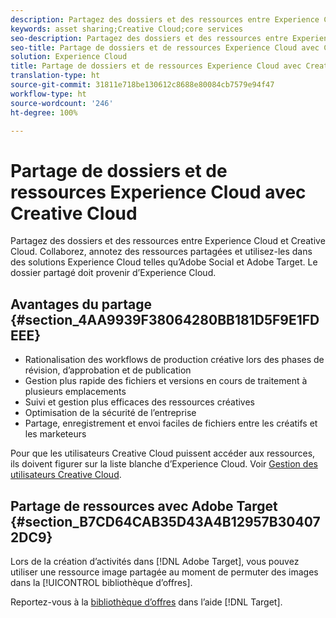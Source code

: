 ```yaml
---
description: Partagez des dossiers et des ressources entre Experience Cloud et Creative Cloud. Collaborez, annotez des ressources partagées et utilisez-les dans des solutions Experience Cloud telles qu’Adobe Social et Adobe Target. Le dossier partagé doit provenir d’Experience Cloud.
keywords: asset sharing;Creative Cloud;core services
seo-description: Partagez des dossiers et des ressources entre Experience Cloud et Creative Cloud. Collaborez, annotez des ressources partagées et utilisez-les dans des solutions Experience Cloud telles qu’Adobe Social et Adobe Target. Le dossier partagé doit provenir d’Experience Cloud.
seo-title: Partage de dossiers et de ressources Experience Cloud avec Creative Cloud
solution: Experience Cloud
title: Partage de dossiers et de ressources Experience Cloud avec Creative Cloud
translation-type: ht
source-git-commit: 31811e718be130612c8688e80084cb7579e94f47
workflow-type: ht
source-wordcount: '246'
ht-degree: 100%

---
```



# Partage de dossiers et de ressources Experience Cloud avec Creative Cloud

Partagez des dossiers et des ressources entre Experience Cloud et Creative Cloud. Collaborez, annotez des ressources partagées et utilisez-les dans des solutions Experience Cloud telles qu’Adobe Social et Adobe Target. Le dossier partagé doit provenir d’Experience Cloud.

## Avantages du partage {#section_4AA9939F38064280BB181D5F9E1FDEEE}

* Rationalisation des workflows de production créative lors des phases de révision, d’approbation et de publication
* Gestion plus rapide des fichiers et versions en cours de traitement à plusieurs emplacements
* Suivi et gestion plus efficaces des ressources créatives
* Optimisation de la sécurité de l’entreprise
* Partage, enregistrement et envoi faciles de fichiers entre les créatifs et les marketeurs

Pour que les utilisateurs Creative Cloud puissent accéder aux ressources, ils doivent figurer sur la liste blanche d’Experience Cloud. Voir   [Gestion des utilisateurs Creative Cloud](../experience-cloud-assets/t-admin-add-cc-user.md#task_F36D4F1D49B44F09A54F7371810D2752).

## Partage de ressources avec Adobe Target {#section_B7CD64CAB35D43A4B12957B304072DC9}

Lors de la création d’activités dans [!DNL Adobe Target], vous pouvez utiliser une ressource image partagée au moment de permuter des images dans la [!UICONTROL bibliothèque d’offres].

Reportez-vous à la [bibliothèque d’offres](https://docs.adobe.com/help/fr-FR/target/using/experiences/offers/manage-content.html) dans l’aide [!DNL Target].
